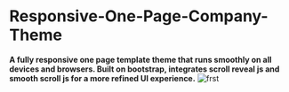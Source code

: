 # Responsive-One-Page-Company-Theme
<b>A fully responsive one page template theme that runs smoothly on all devices and browsers. Built on bootstrap, integrates scroll reveal js and smooth scroll js for a more refined UI experience.</b>
![frst](https://user-images.githubusercontent.com/22728931/33002671-a04874e0-cd83-11e7-80d2-9c5848d75feb.JPG)
